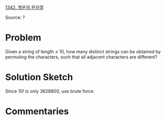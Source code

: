 [1342. 행운의 문자열](https://www.acmicpc.net/problem/1342)

Source: ?


# Problem

Given a string of length ≤ 10, how many distinct strings can be obtained by permuting the characters, such that all adjacent characters are different?

# Solution Sketch

Since 10! is only 3628800, use brute force.

# Commentaries
